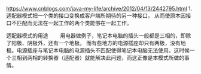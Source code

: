 https://www.cnblogs.com/java-my-life/archive/2012/04/13/2442795.html
1.适配器模式把一个类的接口变换成客户端所期待的另一种接口，
  从而使原本因接口不匹配而无法在一起工作的两个类能够在一起工作。
  
适配器模式的用途
　　用电器做例子，笔记本电脑的插头一般都是三相的，即除了阳极、阴极外，还有一个地极。
    而有些地方的电源插座却只有两极，没有地极。电源插座与笔记本电脑的电源插头不匹配使得笔记本电脑无法使用。这时候一个三相到两相的转换器（适配器）就能解决此问题，而这正像是本模式所做的事情。